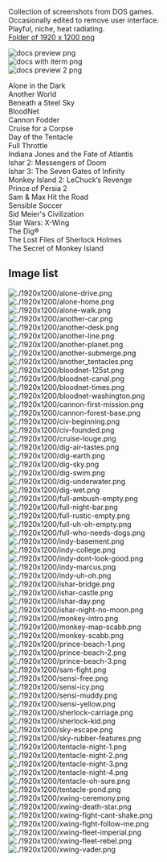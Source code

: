 Collection of screenshots from DOS games.  
Occasionally edited to remove user interface.  
Playful, niche, heat radiating.  
[Folder of 1920 x 1200 png](https://github.com/maciej-ka/dos-games-wallpapers/archive/master.zip)

![docs preview png](./docs/preview.png)  
![docs with iterm png](./docs/with-iterm.png)  
![docs preview 2 png](./docs/preview-2.png)

Alone in the Dark  
Another World  
Beneath a Steel Sky  
BloodNet  
Cannon Fodder  
Cruise for a Corpse  
Day of the Tentacle  
Full Throttle  
Indiana Jones and the Fate of Atlantis  
Ishar 2: Messengers of Doom  
Ishar 3: The Seven Gates of Infinity  
Monkey Island 2: LeChuck’s Revenge  
Prince of Persia 2  
Sam & Max Hit the Road  
Sensible Soccer  
Sid Meier's Civilization  
Star Wars: X-Wing  
The Dig®  
The Lost Files of Sherlock Holmes  
The Secret of Monkey Island

## Image list
![./1920x1200/alone-drive.png](./1920x1200/alone-drive.png)  
![./1920x1200/alone-home.png](./1920x1200/alone-home.png)  
![./1920x1200/alone-walk.png](./1920x1200/alone-walk.png)  
![./1920x1200/another-car.png](./1920x1200/another-car.png)  
![./1920x1200/another-desk.png](./1920x1200/another-desk.png)  
![./1920x1200/another-line.png](./1920x1200/another-line.png)  
![./1920x1200/another-planet.png](./1920x1200/another-planet.png)  
![./1920x1200/another-submerge.png](./1920x1200/another-submerge.png)  
![./1920x1200/another_tentacles.png](./1920x1200/another_tentacles.png)  
![./1920x1200/bloodnet-125st.png](./1920x1200/bloodnet-125st.png)  
![./1920x1200/bloodnet-canal.png](./1920x1200/bloodnet-canal.png)  
![./1920x1200/bloodnet-times.png](./1920x1200/bloodnet-times.png)  
![./1920x1200/bloodnet-washington.png](./1920x1200/bloodnet-washington.png)  
![./1920x1200/cannon-first-mission.png](./1920x1200/cannon-first-mission.png)  
![./1920x1200/cannon-forest-base.png](./1920x1200/cannon-forest-base.png)  
![./1920x1200/civ-beginning.png](./1920x1200/civ-beginning.png)  
![./1920x1200/civ-founded.png](./1920x1200/civ-founded.png)  
![./1920x1200/cruise-louge.png](./1920x1200/cruise-louge.png)  
![./1920x1200/dig-air-tastes.png](./1920x1200/dig-air-tastes.png)  
![./1920x1200/dig-earth.png](./1920x1200/dig-earth.png)  
![./1920x1200/dig-sky.png](./1920x1200/dig-sky.png)  
![./1920x1200/dig-swim.png](./1920x1200/dig-swim.png)  
![./1920x1200/dig-underwater.png](./1920x1200/dig-underwater.png)  
![./1920x1200/dig-wet.png](./1920x1200/dig-wet.png)  
![./1920x1200/full-ambush-empty.png](./1920x1200/full-ambush-empty.png)  
![./1920x1200/full-night-bar.png](./1920x1200/full-night-bar.png)  
![./1920x1200/full-rustic-empty.png](./1920x1200/full-rustic-empty.png)  
![./1920x1200/full-uh-oh-empty.png](./1920x1200/full-uh-oh-empty.png)  
![./1920x1200/full-who-needs-dogs.png](./1920x1200/full-who-needs-dogs.png)  
![./1920x1200/indy-basement.png](./1920x1200/indy-basement.png)  
![./1920x1200/indy-college.png](./1920x1200/indy-college.png)  
![./1920x1200/indy-dont-look-good.png](./1920x1200/indy-dont-look-good.png)  
![./1920x1200/indy-marcus.png](./1920x1200/indy-marcus.png)  
![./1920x1200/indy-uh-oh.png](./1920x1200/indy-uh-oh.png)  
![./1920x1200/ishar-bridge.png](./1920x1200/ishar-bridge.png)  
![./1920x1200/ishar-castle.png](./1920x1200/ishar-castle.png)  
![./1920x1200/ishar-day.png](./1920x1200/ishar-day.png)  
![./1920x1200/ishar-night-no-moon.png](./1920x1200/ishar-night-no-moon.png)  
![./1920x1200/monkey-intro.png](./1920x1200/monkey-intro.png)  
![./1920x1200/monkey-map-scabb.png](./1920x1200/monkey-map-scabb.png)  
![./1920x1200/monkey-scabb.png](./1920x1200/monkey-scabb.png)  
![./1920x1200/prince-beach-1.png](./1920x1200/prince-beach-1.png)  
![./1920x1200/prince-beach-2.png](./1920x1200/prince-beach-2.png)  
![./1920x1200/prince-beach-3.png](./1920x1200/prince-beach-3.png)  
![./1920x1200/sam-fight.png](./1920x1200/sam-fight.png)  
![./1920x1200/sensi-free.png](./1920x1200/sensi-free.png)  
![./1920x1200/sensi-icy.png](./1920x1200/sensi-icy.png)  
![./1920x1200/sensi-muddy.png](./1920x1200/sensi-muddy.png)  
![./1920x1200/sensi-yellow.png](./1920x1200/sensi-yellow.png)  
![./1920x1200/sherlock-carriage.png](./1920x1200/sherlock-carriage.png)  
![./1920x1200/sherlock-kid.png](./1920x1200/sherlock-kid.png)  
![./1920x1200/sky-escape.png](./1920x1200/sky-escape.png)  
![./1920x1200/sky-rubber-features.png](./1920x1200/sky-rubber-features.png)  
![./1920x1200/tentacle-night-1.png](./1920x1200/tentacle-night-1.png)  
![./1920x1200/tentacle-night-2.png](./1920x1200/tentacle-night-2.png)  
![./1920x1200/tentacle-night-3.png](./1920x1200/tentacle-night-3.png)  
![./1920x1200/tentacle-night-4.png](./1920x1200/tentacle-night-4.png)  
![./1920x1200/tentacle-oh-sure.png](./1920x1200/tentacle-oh-sure.png)  
![./1920x1200/tentacle-pond.png](./1920x1200/tentacle-pond.png)  
![./1920x1200/xwing-ceremony.png](./1920x1200/xwing-ceremony.png)  
![./1920x1200/xwing-death-star.png](./1920x1200/xwing-death-star.png)  
![./1920x1200/xwing-fight-cant-shake.png](./1920x1200/xwing-fight-cant-shake.png)  
![./1920x1200/xwing-fight-follow-me.png](./1920x1200/xwing-fight-follow-me.png)  
![./1920x1200/xwing-fleet-imperial.png](./1920x1200/xwing-fleet-imperial.png)  
![./1920x1200/xwing-fleet-rebel.png](./1920x1200/xwing-fleet-rebel.png)  
![./1920x1200/xwing-vader.png](./1920x1200/xwing-vader.png)

